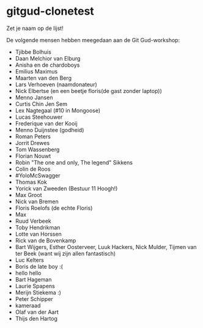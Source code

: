 # gitgud-clonetest
Zet je naam op de lijst!

De volgende mensen hebben meegedaan aan de Git Gud-workshop:

- Tjibbe Bolhuis
- Daan Melchior van Elburg
- Anisha en de chardoboys
- Emilius Maximus
- Maarten van den Berg
- Lars Verhoeven (naamdonateur)
- Nick Elbertse (en een beetje floris(de gast zonder laptop))
- Menno Jansen
- Curtis Chin Jen Sem
- Lex Nagtegaal (#10 in Mongoose)
- Lucas Steehouwer
- Frederique van der Kooij
- Menno Duijnstee (godheid)
- Roman Peters
- Jorrit Drewes
- Tom Wassenberg
- Florian Nouwt
- Robin "The one and only, The legend" Sikkens
- Colin de Roos
- #YoloMcSwagger
- Thomas Kok
- Yorick van Zweeden (Bestuur 11 Hoogh!)
- Max Groot
- Nick van Bremen
- Floris Roelofs (de echte Floris)
- Max
- Ruud Verbeek
- Toby Hendrikman
- Lotte van Horssen
- Rick van de Bovenkamp
- Bart Wijgers, Esther Oosterveer, Luuk Hackers, Nick Mulder, Tijmen van ter Beek (want wij zijn allen fantastisch)
- Luc Kelters
- Boris de late boy :(
- hello hello
- Bart Hageman
- Laurie Spapens
- Merijn Stiekema :)
- Peter Schipper
- kameraad
- Olaf van der Aart
- Thijs den Hartog
